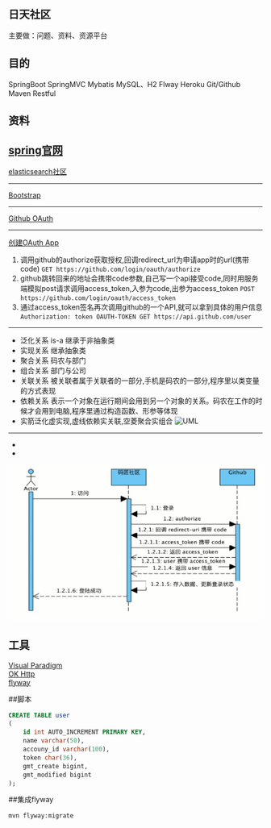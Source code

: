 ## 日天社区
主要做：问题、资料、资源平台
## 目的
SpringBoot
SpringMVC
Mybatis
MySQL、H2
Flway
Heroku
Git/Github
Maven
Restful

## 资料
[spring官网](https://spring.io/guides)
---
[elasticsearch社区](https://elasticsearch.cn/)
- - -
[Bootstrap](https://v3.bootcss.com/)
***
[Github OAuth](https://developer.github.com/apps/building-oauth-apps/creating-an-oauth-app/)
* * *
[创建OAuth App](https://developer.github.com/apps/building-github-apps/identifying-and-authorizing-users-for-github-apps/)
1. 调用github的authorize获取授权,回调redirect_url为申请app时的url(携带code)
` GET https://github.com/login/oauth/authorize `
2. github跳转回来的地址会携带code参数,自己写一个api接受code,同时用服务端模拟post请求调用access_token,入参为code,出参为access_token
` POST https://github.com/login/oauth/access_token `
3. 通过access_token签名再次调用github的一个API,就可以拿到具体的用户信息
` Authorization: token OAUTH-TOKEN
  GET https://api.github.com/user `
___
+ 泛化关系 is-a 继承于非抽象类
+ 实现关系      继承抽象类
+ 聚合关系   码农与部门
+ 组合关系   部门与公司
+ 关联关系   被关联者属于关联者的一部分,手机是码农的一部分,程序里以类变量的方式表现
+ 依赖关系   表示一个对象在运行期间会用到另一个对象的关系。码农在工作的时候才会用到电脑,程序里通过构造函数、形参等体现
+ 实箭泛化虚实现,虚线依赖实关联,空菱聚合实组合
![UML](src/main/resources/static/mdpic/UML图.jpg)
---

+ 
+ 
![GitHub登录流程](src/main/resources/static/mdpic/Github登录.png)

## 工具
[Visual Paradigm](https://www.visual-paradigm.com)<br>
[OK Http](https://square.github.io/okhttp/)<br>
[flyway](https://flywaydb.org/getstarted/)<br>

##脚本
```sql
CREATE TABLE user
(
    id int AUTO_INCREMENT PRIMARY KEY,
    name varchar(50),
    accouny_id varchar(100),
    token char(36),
    gmt_create bigint,
    gmt_modified bigint
);
```
##集成flyway
```bash
mvn flyway:migrate
```
